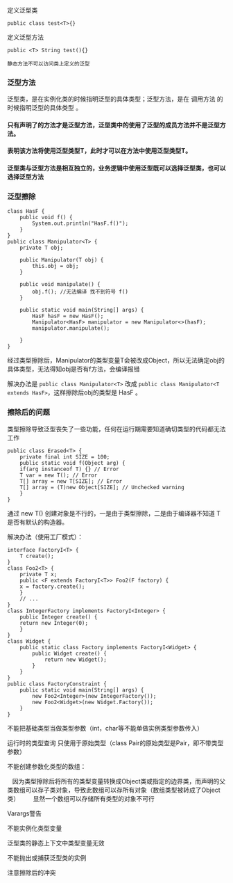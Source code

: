 定义泛型类
```
public class test<T>{}
```
定义泛型方法
```
public <T> String test(){}

静态方法不可以访问类上定义的泛型 

```

### 泛型方法

泛型类，是在实例化类的时候指明泛型的具体类型；泛型方法，是在 调用方法 的时候指明泛型的具体类型 。

#### 只有声明了<T>的方法才是泛型方法，泛型类中的使用了泛型的成员方法并不是泛型方法。

#### <T>表明该方法将使用泛型类型T，此时才可以在方法中使用泛型类型T。

#### 泛型类与泛型方法是相互独立的，业务逻辑中使用泛型既可以选择泛型类，也可以选择泛型方法


### 泛型擦除

```
class HasF {
    public void f() {
        System.out.println("HasF.f()");
    }
}
public class Manipulator<T> {
    private T obj;

    public Manipulator(T obj) {
        this.obj = obj;
    }

    public void manipulate() {
        obj.f(); //无法编译 找不到符号 f()
    }

    public static void main(String[] args) {
        HasF hasF = new HasF();
        Manipulator<HasF> manipulator = new Manipulator<>(hasF);
        manipulator.manipulate();

    }
}
```
经过类型擦除后，Manipulator的类型变量T会被改成Object，所以无法确定obj的具体类型，无法得知obj是否有f方法，会编译报错

解决办法是 ```public class Manipulator<T>``` 改成 ```public class Manipulator<T extends HasF>```，这样擦除后obj的类型是 HasF 。

### 擦除后的问题

类型擦除导致泛型丧失了一些功能，任何在运行期需要知道确切类型的代码都无法工作

```
public class Erased<T> {
    private final int SIZE = 100;
    public static void f(Object arg) {
    if(arg instanceof T) {} // Error
    T var = new T(); // Error
    T[] array = new T[SIZE]; // Error
    T[] array = (T)new Object[SIZE]; // Unchecked warning
    }
}
```
通过 new T() 创建对象是不行的，一是由于类型擦除，二是由于编译器不知道 T 是否有默认的构造器。

解决办法（使用工厂模式）：
```
interface FactoryI<T> {
    T create();
}
class Foo2<T> {
    private T x;
    public <F extends FactoryI<T>> Foo2(F factory) {
    x = factory.create();
    }
    // ...
}
class IntegerFactory implements FactoryI<Integer> {
    public Integer create() {
    return new Integer(0);
    }
}
class Widget {
    public static class Factory implements FactoryI<Widget> {
        public Widget create() {
            return new Widget();
        }
    }
}
public class FactoryConstraint {
    public static void main(String[] args) {
        new Foo2<Integer>(new IntegerFactory());
        new Foo2<Widget>(new Widget.Factory());
    }
}
```
不能把基础类型当做类型参数（int，char等不能单做实例类型参数传入）

运行时的类型查询 只使用于原始类型（class Pair<String>的原始类型是Pair，即不带类型参数）
    
不能创建参数化类型的数组：
    
    因为类型擦除后将所有的类型变量转换成Object类或指定的边界类，而声明的父类数组可以存子类对象，导致此数组可以存所有对象（数组类型被转成了Object类）
    
    显然一个数组可以存储所有类型的对象不可行

Varargs警告

不能实例化类型变量

泛型类的静态上下文中类型变量无效

不能抛出或捕获泛型类的实例

注意擦除后的冲突



